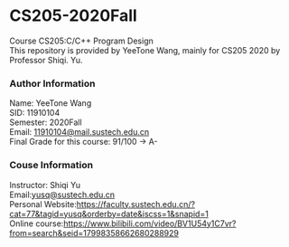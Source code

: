 # CS205-2020Fall
Course CS205:C/C++ Program Design  
This repository is provided by YeeTone Wang, mainly for CS205 2020 by Professor Shiqi. Yu.

### Author Information
Name: YeeTone Wang  
SID: 11910104  
Semester: 2020Fall  
Email: 11910104@mail.sustech.edu.cn  
Final Grade for this course: 91/100 -> A-  

### Couse Information
Instructor: Shiqi Yu  
Email:yusq@sustech.edu.cn  
Personal Website:https://faculty.sustech.edu.cn/?cat=77&tagid=yusq&orderby=date&iscss=1&snapid=1  
Online course:https://www.bilibili.com/video/BV1U54y1C7vr?from=search&seid=17998358662680288929
